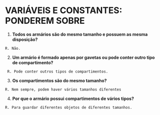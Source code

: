 # VARIÁVEIS E CONSTANTES: PONDEREM SOBRE

1. **Todos os armários são do mesmo tamanho e possuem as mesma disposição?**

```R. Não.```

2. **Um armário é formado apenas por gavetas ou pode conter outro tipo de compartimento?**

``` R. Pode conter outros tipos de compartimentos.```

3. **Os compartimentos são do mesmo tamanho?**
   
```R. Nem sempre, podem haver vários tamanhos diferentes```

4. **Por que o armário possui compartimentos de vários tipos?**
   
```R. Para guardar diferentes objetos de diferentes tamanhos.```
